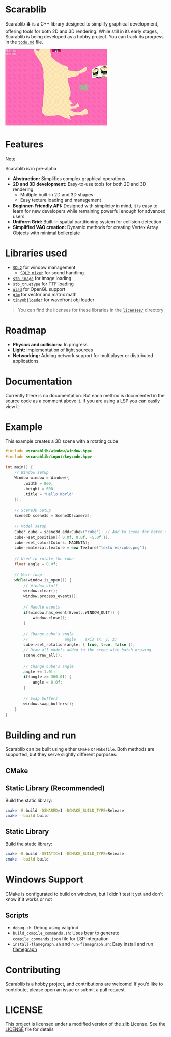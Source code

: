 # Scarablib
Scarablib 🪲 is a C++ library designed to simplify graphical development, offering tools for both 2D and 3D rendering. While still in its early stages, Scarablib is being developed as a hobby project. You can track its progress in the [`todo.md`](doc/todo.md) file.

![showcase](medias/showcase.gif)

# Features
> [!NOTE]
> Scarablib is in pre-alpha

- **Abstraction:** Simplifies complex graphical operations
- **2D and 3D development:** Easy-to-use tools for both 2D and 3D rendering
	+ Multiple built-in 2D and 3D shapes
	+ Easy texture loading and management
- **Beginner-Friendly API:** Designed with simplicity in mind, it is easy to learn for new developers while remaining powerful enough for advanced users
- **Uniform Grid:** Built-in spatial partitioning system for collision detection
- **Simplified VAO creation:** Dynamic methods for creating Vertex Array Objects with minimal boilerplate

# Libraries used
- [`SDL2`](https://www.libsdl.org/) for window management
	+ [`SDL2_mixer`](https://www.libsdl.org/projects/mixer/) for sound handling
- [`stb_image`](https://github.com/nothings/stb) for image loading
- [`stb_truetype`](https://github.com/nothings/stb) for TTF loading
- [`glad`](https://github.com/Dav1dde/glad) for OpenGL support
- [`glm`](https://github.com/g-truc/glm) for vector and matrix math
- [`tinyobjloader`](https://github.com/tinyobjloader/tinyobjloader) for wavefront obj loader

>You can find the licenses for these libraries in the [`licenses/`](licenses/) directory

# Roadmap
- **Physics and collisions:** In progress
- **Light:** Implementation of light sources
- **Networking:** Adding network support for multiplayer or distributed applications

# Documentation
Currently there is no documentation. But each method is documented in the source code as a comment above it. If you are using a LSP you can easily view it

# Example
This example creates a 3D scene with a rotating cube
```cpp
#include <scarablib/window/window.hpp>
#include <scarablib/input/keycode.hpp>

int main() {
	// Window setup
	Window window = Window({
		.width = 800,
		.height = 600,
		.title = "Hello World"
	});

	// Scene3D Setup
	Scene3D scene3d = Scene3D(camera);

	// Model setup
	Cube* cube = scene3d.add<Cube>("cube"); // Add to scene for batch drawing
	cube->set_position({ 0.0f, 0.0f, -5.0f });
	cube->set_color(Colors::MAGENTA);
	cube->material.texture = new Texture("textures/cube.png");

	// Used to rotate the cube
	float angle = 0.0f;

	// Main loop
	while(window.is_open()) {
		// Window stuff
		window.clear();
		window.process_events();

		// Handle events
		if(window.has_event(Event::WINDOW_QUIT)) {
			window.close();
		}

		// Change cube's angle
		//                angle    axis (x, y, z)
		cube->set_rotation(angle, { true, true, false });
		// Draw all models added to the scene with batch drawing
		scene.draw_all();

		// Change cube's angle
		angle += 1.0f;
		if(angle >= 360.0f) {
			angle = 0.0f;
		}

		// Swap buffers
		window.swap_buffers();
	}
}
```


# Building and run
Scarablib can be built using either `CMake` or `Makefile`. Both methods are supported, but they serve slightly different purposes:

## CMake
## Static Library (Recommended)
Build the static library:
```sh
cmake -B build -DSHARED=1 -DCMAKE_BUILD_TYPE=Release
cmake --build build
```

## Static Library
Build the static library:
```sh
cmake -B build -DSTATIC=1 -DCMAKE_BUILD_TYPE=Release
cmake --build build
```

# Windows Support
CMake is configurated to build on windows, but I didn't test it yet and don't know if it works or not


## Scripts
- `debug.sh`: Debug using valgrind
- `build_compile_commands.sh`: Uses [bear](https://github.com/rizsotto/Bear) to generate `compile_commands.json` file for LSP integration
- `install-flamegraph.sh` and `run-flamegraph.sh`: Easy install and run [flamegraph](https://github.com/brendangregg/FlameGraph)


# Contributing
Scarablib is a hobby project, and contributions are welcome! If you’d like to contribute, please open an issue or submit a pull request

# LICENSE
This project is licensed under a modified version of the zlib License. See the [LICENSE](LICENSE) file for details

